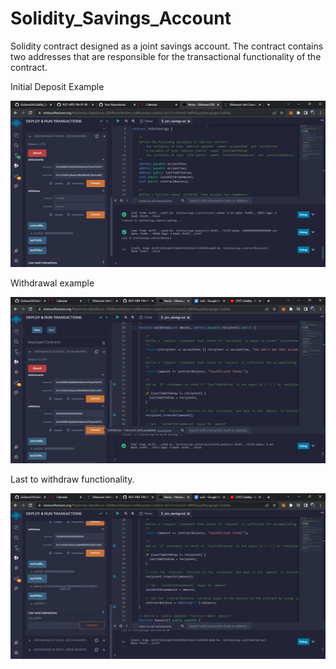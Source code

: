 # Solidity_Savings_Account

Solidity contract designed as a joint savings account. The contract contains two addresses that are responsible for the transactional functionality of the contract.


Initial Deposit Example

![](https://github.com/Gsilvera24/Solidity_Savings_Account/blob/main/first_deposit.png)

Withdrawal example

![](https://github.com/Gsilvera24/Solidity_Savings_Account/blob/main/first_withdraw.png)

Last to withdraw functionality.

![](https://github.com/Gsilvera24/Solidity_Savings_Account/blob/main/last_to_withdraw.png)
